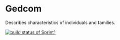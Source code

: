 # Gedcom
Describes characteristics of individuals and families.

[![build status of Sprint1](https://travis-ci.org/iamikenna/Gedcom.svg?branch=Sprint1)](https://travis-ci.org/iamikenna/Gedcom/Sprint1)
